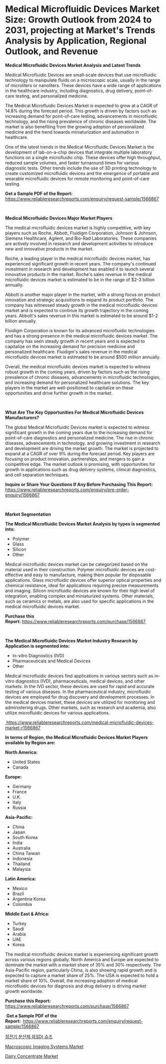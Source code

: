 <p><h1>Medical Microfluidic Devices Market Size: Growth Outlook from 2024 to 2031, projecting at Market's Trends Analysis by Application, Regional Outlook, and Revenue</h1></p><p><strong>Medical Microfluidic Devices Market Analysis and Latest Trends</strong></p>
<p><p>Medical Microfluidic Devices are small-scale devices that use microfluidic technology to manipulate fluids on a microscopic scale, usually in the range of microliters or nanoliters. These devices have a wide range of applications in the healthcare industry, including diagnostics, drug delivery, point-of-care testing, and personalized medicine.</p><p>The Medical Microfluidic Devices Market is expected to grow at a CAGR of 14.8% during the forecast period. This growth is driven by factors such as increasing demand for point-of-care testing, advancements in microfluidic technology, and the rising prevalence of chronic diseases worldwide. The market is also benefiting from the growing adoption of personalized medicine and the trend towards miniaturization and automation in healthcare.</p><p>One of the latest trends in the Medical Microfluidic Devices Market is the development of lab-on-a-chip devices that integrate multiple laboratory functions on a single microfluidic chip. These devices offer high throughput, reduced sample volumes, and faster turnaround times for various diagnostic tests. Other trends include the use of 3D printing technology to create customized microfluidic devices and the emergence of portable and wearable microfluidic devices for remote monitoring and point-of-care testing.</p></p>
<p><strong>Get a Sample PDF of the Report:&nbsp;</strong> <a href="https://www.reliableresearchreports.com/enquiry/request-sample/1566867">https://www.reliableresearchreports.com/enquiry/request-sample/1566867</a></p>
<p>&nbsp;</p>
<p><strong>Medical Microfluidic Devices Major Market Players</strong></p>
<p><p>The medical microfluidic devices market is highly competitive, with key players such as Roche, Abbott, Fluidigm Corporation, Johnson & Johnson, Siemens Healthcare, Agilent, and Bio-Rad Laboratories. These companies are actively involved in research and development activities to introduce new and innovative products in the market.</p><p>Roche, a leading player in the medical microfluidic devices market, has experienced significant growth in recent years. The company's continued investment in research and development has enabled it to launch several innovative products in the market. Roche's sales revenue in the medical microfluidic devices market is estimated to be in the range of $2-3 billion annually.</p><p>Abbott is another major player in the market, with a strong focus on product innovation and strategic acquisitions to expand its product portfolio. The company has witnessed steady growth in the medical microfluidic devices market and is expected to continue its growth trajectory in the coming years. Abbott's sales revenue in this market is estimated to be around $1-2 billion annually.</p><p>Fluidigm Corporation is known for its advanced microfluidic technologies and has a strong presence in the medical microfluidic devices market. The company has seen steady growth in recent years and is expected to capitalize on the increasing demand for precision medicine and personalized healthcare. Fluidigm's sales revenue in the medical microfluidic devices market is estimated to be around $500 million annually.</p><p>Overall, the medical microfluidic devices market is expected to witness robust growth in the coming years, driven by factors such as the rising prevalence of chronic diseases, advancements in microfluidic technologies, and increasing demand for personalized healthcare solutions. The key players in the market are well-positioned to capitalize on these opportunities and drive further growth in the market.</p></p>
<p>&nbsp;</p>
<p><strong>What Are The Key Opportunities For Medical Microfluidic Devices Manufacturers?</strong></p>
<p><p>The global Medical Microfluidic Devices market is expected to witness significant growth in the coming years due to the increasing demand for point-of-care diagnostics and personalized medicine. The rise in chronic diseases, advancements in technology, and growing investment in research and development are driving the market growth. The market is projected to expand at a CAGR of over 9% during the forecast period. Key players are focusing on product innovation, partnerships, and mergers to gain a competitive edge. The market outlook is promising, with opportunities for growth in applications such as drug delivery systems, clinical diagnostics, and cell separation techniques.</p></p>
<p><strong>Inquire or Share Your Questions If Any Before Purchasing This Report:</strong> <a href="https://www.reliableresearchreports.com/enquiry/pre-order-enquiry/1566867">https://www.reliableresearchreports.com/enquiry/pre-order-enquiry/1566867</a></p>
<p>&nbsp;</p>
<p><strong>Market Segmentation</strong></p>
<p><strong>The Medical Microfluidic Devices Market Analysis by types is segmented into:</strong></p>
<p><ul><li>Polymer</li><li>Glass</li><li>Silicon</li><li>Other</li></ul></p>
<p><p>Medical microfluidic devices market can be categorized based on the material used in their construction. Polymer microfluidic devices are cost-effective and easy to manufacture, making them popular for disposable applications. Glass microfluidic devices offer superior optical properties and chemical resistance, ideal for applications requiring precise measurements and imaging. Silicon microfluidic devices are known for their high level of integration, enabling complex and miniaturized systems. Other materials, such as ceramics or metals, are also used for specific applications in the medical microfluidic devices market.</p></p>
<p><strong>Purchase this Report:&nbsp;</strong><a href="https://www.reliableresearchreports.com/purchase/1566867">https://www.reliableresearchreports.com/purchase/1566867</a></p>
<p>&nbsp;</p>
<p><strong>The Medical Microfluidic Devices Market Industry Research by Application is segmented into:</strong></p>
<p><ul><li>In-vitro Diagnostics (IVD)</li><li>Pharmaceuticals and Medical Devices</li><li>Other</li></ul></p>
<p><p>Medical microfluidic devices find applications in various sectors such as in-vitro diagnostics (IVD), pharmaceuticals, medical devices, and other markets. In the IVD sector, these devices are used for rapid and accurate testing of various diseases. In the pharmaceutical industry, microfluidic devices are employed for drug discovery and development processes. In the medical devices market, these devices are utilized for monitoring and administering drugs. Other markets, such as research and academia, also utilize microfluidic devices for various applications.</p></p>
<p><a href="https://www.reliableresearchreports.com/medical-microfluidic-devices-market-r1566867">&nbsp;https://www.reliableresearchreports.com/medical-microfluidic-devices-market-r1566867</a></p>
<p><strong>In terms of Region, the Medical Microfluidic Devices Market Players available by Region are:</strong></p>
<p>
    <p> <strong> North America: </strong>
        <ul>
            <li>United States</li>
            <li>Canada</li>
        </ul>
        </p> 
    <p> <strong> Europe: </strong>
        <ul>
            <li>Germany</li>
            <li>France</li>
            <li>U.K.</li>
            <li>Italy</li>
            <li>Russia</li>
        </ul>
        </p> 
    <p> <strong> Asia-Pacific: </strong>
        <ul>
            <li>China</li>
            <li>Japan</li>
            <li>South Korea</li>
            <li>India</li>
            <li>Australia</li>
            <li>China Taiwan</li>
            <li>Indonesia</li>
            <li>Thailand</li>
            <li>Malaysia</li>
        </ul>
        </p> 
    <p> <strong> Latin America: </strong>
        <ul>
            <li>Mexico</li>
            <li>Brazil</li>
            <li>Argentina Korea</li>
            <li>Colombia</li>
        </ul>
        </p> 
    <p> <strong> Middle East & Africa: </strong>
        <ul>
            <li>Turkey</li>
            <li>Saudi</li>
            <li>Arabia</li>
            <li>UAE</li>
            <li>Korea</li>
        </ul>
    </p>
    </p>
<p><p>The medical microfluidic devices market is experiencing significant growth across various regions globally. North America and Europe are expected to dominate the market with a market share of 35% and 30% respectively. The Asia-Pacific region, particularly China, is also showing rapid growth and is expected to capture a market share of 25%. The USA is expected to hold a market share of 10%. Overall, the increasing adoption of medical microfluidic devices for diagnosis and drug delivery is driving market growth worldwide.</p></p>
<p><strong>Purchase this Report: </strong><a href="https://www.reliableresearchreports.com/purchase/1566867">https://www.reliableresearchreports.com/purchase/1566867</a></p>
<p>&nbsp;<strong>Get a Sample PDF of the Report:&nbsp;&nbsp;</strong><a href="https://www.reliableresearchreports.com/enquiry/request-sample/1566867">https://www.reliableresearchreports.com/enquiry/request-sample/1566867</a></p>
<p><strong></strong></p>
<p><p><a href="https://medium.com/@bustersipes981/%EC%A0%95%EC%A0%84%EC%97%90%EB%84%88%EC%A7%80-%EB%B0%A9%EC%A0%84-esd-%EC%8B%A0%EB%B0%9C-%EC%8B%9C%EC%9E%A5-%EB%8F%99%ED%96%A5-%EC%8B%9C%EC%9E%A5-%EB%8F%99%ED%96%A5-%EC%84%B1%EC%9E%A5-2024%EB%85%84%EB%B6%80%ED%84%B0-2031%EB%85%84%EA%B9%8C%EC%A7%80-%EC%98%88%EC%B8%A1-af2c28853b3f">정전기 분산제 (ESD) 슈즈</a></p><p><a href="https://github.com/IzaiahBartell/Market-Research-Report-List-1/blob/main/macroscopic-imaging-systems-market.md">Macroscopic Imaging Systems Market</a></p><p><a href="https://github.com/NikolasKirlin2023/Market-Research-Report-List-1/blob/main/dairy-concentrate-market.md">Dairy Concentrate Market</a></p></p>